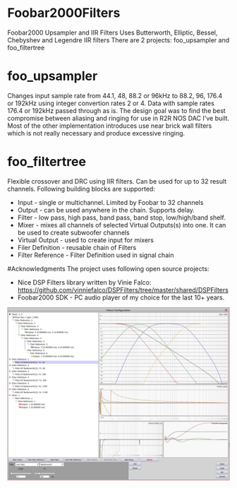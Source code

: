 # Foobar2000Filters
Foobar2000 Upsampler and IIR Filters
Uses Butterworth, Elliptic, Bessel, Chebyshev and Legendre IIR filters
There are 2 projects: foo_upsampler and foo_filtertree

# foo_upsampler
Changes input sample rate from 44.1, 48, 88.2 or 96kHz to 88.2, 96, 176.4 or 192kHz using integer convertion rates 2 or 4. Data with sample rates 176.4 or 192kHz passed through as is.
The design goal was to find the best compromise between aliasing and ringing for use in R2R NOS DAC I've built. Most of the other implementation introduces use near brick wall filters which is not really necessary and produce excessive ringing.  

# foo_filtertree
Flexible crossover and DRC using IIR filters. Can be used for up to 32 result channels. 
Following building blocks are supported: 
* Input - single or multichannel. Limited by Foobar to 32 channels
* Output - can be used anywhere in the chain. Supports delay. 
* Filter - low pass, high pass, band pass, band stop, low/high/band shelf.
* Mixer - mixes all channels of selected Virtual Outputs(s) into one. It can be used to create subwoofer channels
* Virtual Output  - used to create input for mixers
* Filer Definition - reusable chain of Filters 
* Filter Reference - Filter Definition used in signal chain

#Acknowledgments
The project uses following open source projects:
* Nice DSP Filters library written by Vinie Falco: https://github.com/vinniefalco/DSPFilters/tree/master/shared/DSPFilters
* Foobar2000 SDK - PC audio player of my choice for the last 10+ years. 

![logo]

[logo]: https://raw.githubusercontent.com/ViktorStolbovoy/Foobar2000Filters/master/filter_tree.JPG "Setup"
